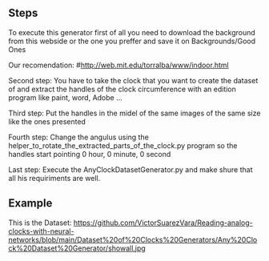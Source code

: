 
## Steps

To execute this generator first of all you need to download the background from this webside or the one you preffer and save it on Backgrounds/Good Ones

Our recomendation: 
#http://web.mit.edu/torralba/www/indoor.html

Second step:
You have to take the clock that you want to create the dataset of and extract the handles of the clock circumference with an edition program like paint, word, Adobe ...

Third step:
Put the handles in the midel of the same images of the same size like the ones presented

Fourth step:
Change the angulus using the helper_to_rotate_the_extracted_parts_of_the_clock.py program so the handles start pointing 0 hour, 0 minute, 0 second

Last step:
Execute the AnyClockDatasetGenerator.py and make shure that all his requiriments are well.


## Example
This is the Dataset:
https://github.com/VictorSuarezVara/Reading-analog-clocks-with-neural-networks/blob/main/Dataset%20of%20Clocks%20Generators/Any%20Clock%20Dataset%20Generator/showall.jpg
